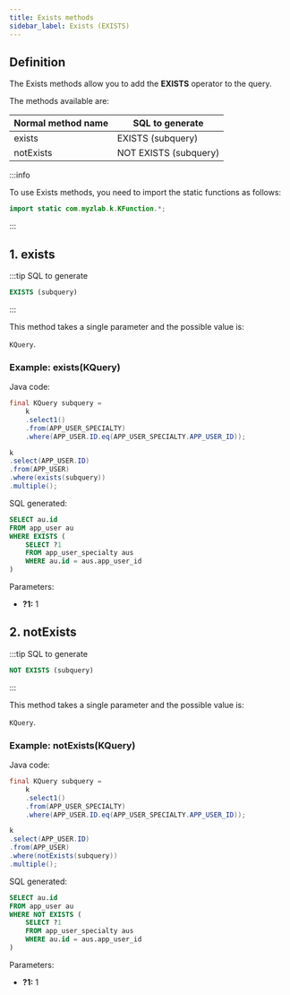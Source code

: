 ```yaml
---
title: Exists methods
sidebar_label: Exists (EXISTS)
---
```


## Definition

The Exists methods allow you to add the **__EXISTS__** operator to the query.

The methods available are:

| Normal method name |  SQL to generate       |
|--------------------|------------------------|
| exists             |  EXISTS (subquery)     |
| notExists          |  NOT EXISTS (subquery) |

:::info

To use Exists methods, you need to import the static functions as follows:

```java
import static com.myzlab.k.KFunction.*;
```

:::

## 1. exists

:::tip SQL to generate

```sql
EXISTS (subquery)
```
:::

This method takes a single parameter and the possible value is:

`KQuery`.

### Example: exists(KQuery)

Java code:

```java
final KQuery subquery = 
    k
    .select1()
    .from(APP_USER_SPECIALTY)
    .where(APP_USER.ID.eq(APP_USER_SPECIALTY.APP_USER_ID));

k
.select(APP_USER.ID)
.from(APP_USER)
.where(exists(subquery))
.multiple();
```

SQL generated:

```sql
SELECT au.id
FROM app_user au
WHERE EXISTS (
    SELECT ?1
    FROM app_user_specialty aus
    WHERE au.id = aus.app_user_id
)
```

Parameters:

- **?1:** 1

## 2. notExists

:::tip SQL to generate

```sql
NOT EXISTS (subquery)
```
:::

This method takes a single parameter and the possible value is:

`KQuery`.

### Example: notExists(KQuery)

Java code:

```java
final KQuery subquery = 
    k
    .select1()
    .from(APP_USER_SPECIALTY)
    .where(APP_USER.ID.eq(APP_USER_SPECIALTY.APP_USER_ID));

k
.select(APP_USER.ID)
.from(APP_USER)
.where(notExists(subquery))
.multiple();
```

SQL generated:

```sql
SELECT au.id
FROM app_user au
WHERE NOT EXISTS (
    SELECT ?1
    FROM app_user_specialty aus
    WHERE au.id = aus.app_user_id
)
```

Parameters:

- **?1:** 1